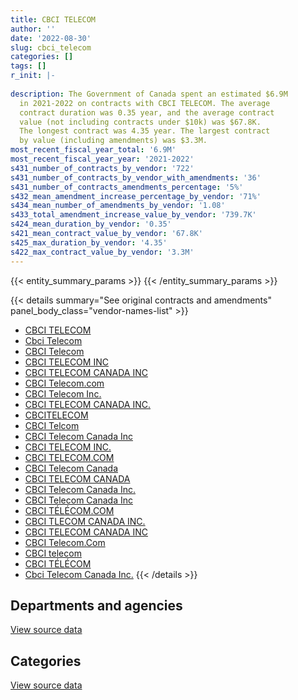 ```yaml
---
title: CBCI TELECOM
author: ''
date: '2022-08-30'
slug: cbci_telecom
categories: []
tags: []
r_init: |-
  
description: The Government of Canada spent an estimated $6.9M
  in 2021-2022 on contracts with CBCI TELECOM. The average
  contract duration was 0.35 year, and the average contract
  value (not including contracts under $10k) was $67.8K.
  The longest contract was 4.35 year. The largest contract
  by value (including amendments) was $3.3M.
most_recent_fiscal_year_total: '6.9M'
most_recent_fiscal_year_year: '2021-2022'
s431_number_of_contracts_by_vendor: '722'
s431_number_of_contracts_by_vendor_with_amendments: '36'
s431_number_of_contracts_amendments_percentage: '5%'
s432_mean_amendment_increase_percentage_by_vendor: '71%'
s434_mean_number_of_amendments_by_vendor: '1.08'
s433_total_amendment_increase_value_by_vendor: '739.7K'
s424_mean_duration_by_vendor: '0.35'
s421_mean_contract_value_by_vendor: '67.8K'
s425_max_duration_by_vendor: '4.35'
s422_max_contract_value_by_vendor: '3.3M'
---
```


<script src="/rmarkdown-libs/htmlwidgets/htmlwidgets.js"></script>
<link href="/rmarkdown-libs/datatables-css/datatables-crosstalk.css" rel="stylesheet" />
<script src="/rmarkdown-libs/datatables-binding/datatables.js"></script>
<script src="/rmarkdown-libs/jquery/jquery-3.6.0.min.js"></script>
<link href="/rmarkdown-libs/dt-core-bootstrap/css/dataTables.bootstrap.min.css" rel="stylesheet" />
<link href="/rmarkdown-libs/dt-core-bootstrap/css/dataTables.bootstrap.extra.css" rel="stylesheet" />
<script src="/rmarkdown-libs/dt-core-bootstrap/js/jquery.dataTables.min.js"></script>
<script src="/rmarkdown-libs/dt-core-bootstrap/js/dataTables.bootstrap.min.js"></script>
<link href="/rmarkdown-libs/crosstalk/css/crosstalk.min.css" rel="stylesheet" />
<script src="/rmarkdown-libs/crosstalk/js/crosstalk.min.js"></script>
<script src="/rmarkdown-libs/htmlwidgets/htmlwidgets.js"></script>
<link href="/rmarkdown-libs/datatables-css/datatables-crosstalk.css" rel="stylesheet" />
<script src="/rmarkdown-libs/datatables-binding/datatables.js"></script>
<script src="/rmarkdown-libs/jquery/jquery-3.6.0.min.js"></script>
<link href="/rmarkdown-libs/dt-core-bootstrap/css/dataTables.bootstrap.min.css" rel="stylesheet" />
<link href="/rmarkdown-libs/dt-core-bootstrap/css/dataTables.bootstrap.extra.css" rel="stylesheet" />
<script src="/rmarkdown-libs/dt-core-bootstrap/js/jquery.dataTables.min.js"></script>
<script src="/rmarkdown-libs/dt-core-bootstrap/js/dataTables.bootstrap.min.js"></script>
<link href="/rmarkdown-libs/crosstalk/css/crosstalk.min.css" rel="stylesheet" />
<script src="/rmarkdown-libs/crosstalk/js/crosstalk.min.js"></script>

{{< entity_summary_params >}}
{{< /entity_summary_params >}}

{{< details summary="See original contracts and amendments" panel_body_class="vendor-names-list" >}}
- [CBCI TELECOM](https://search.open.canada.ca/en/ct/?sort=contract_value_f%20desc&page=1&search_text=%22CBCI%20TELECOM%22)
- [Cbci Telecom](https://search.open.canada.ca/en/ct/?sort=contract_value_f%20desc&page=1&search_text=%22Cbci%20Telecom%22)
- [CBCI Telecom](https://search.open.canada.ca/en/ct/?sort=contract_value_f%20desc&page=1&search_text=%22CBCI%20Telecom%22)
- [CBCI TELECOM INC](https://search.open.canada.ca/en/ct/?sort=contract_value_f%20desc&page=1&search_text=%22CBCI%20TELECOM%20INC%22)
- [CBCI TELECOM CANADA INC](https://search.open.canada.ca/en/ct/?sort=contract_value_f%20desc&page=1&search_text=%22CBCI%20TELECOM%20CANADA%20INC%22)
- [CBCI Telecom.com](https://search.open.canada.ca/en/ct/?sort=contract_value_f%20desc&page=1&search_text=%22CBCI%20Telecom.com%22)
- [CBCI Telecom Inc.](https://search.open.canada.ca/en/ct/?sort=contract_value_f%20desc&page=1&search_text=%22CBCI%20Telecom%20Inc.%22)
- [CBCI TELECOM CANADA INC.](https://search.open.canada.ca/en/ct/?sort=contract_value_f%20desc&page=1&search_text=%22CBCI%20TELECOM%20CANADA%20INC.%22)
- [CBCITELECOM](https://search.open.canada.ca/en/ct/?sort=contract_value_f%20desc&page=1&search_text=%22CBCITELECOM%22)
- [CBCI Telcom](https://search.open.canada.ca/en/ct/?sort=contract_value_f%20desc&page=1&search_text=%22CBCI%20Telcom%22)
- [CBCI Telecom Canada Inc](https://search.open.canada.ca/en/ct/?sort=contract_value_f%20desc&page=1&search_text=%22CBCI%20Telecom%20Canada%20%20Inc%22)
- [CBCI TELECOM INC.](https://search.open.canada.ca/en/ct/?sort=contract_value_f%20desc&page=1&search_text=%22CBCI%20TELECOM%20INC.%22)
- [CBCI TELECOM.COM](https://search.open.canada.ca/en/ct/?sort=contract_value_f%20desc&page=1&search_text=%22CBCI%20TELECOM.COM%22)
- [CBCI Telecom Canada](https://search.open.canada.ca/en/ct/?sort=contract_value_f%20desc&page=1&search_text=%22CBCI%20Telecom%20Canada%22)
- [CBCI TELECOM CANADA](https://search.open.canada.ca/en/ct/?sort=contract_value_f%20desc&page=1&search_text=%22CBCI%20TELECOM%20CANADA%22)
- [CBCI Telecom Canada Inc.](https://search.open.canada.ca/en/ct/?sort=contract_value_f%20desc&page=1&search_text=%22CBCI%20Telecom%20Canada%20Inc.%22)
- [CBCI Telecom Canada Inc](https://search.open.canada.ca/en/ct/?sort=contract_value_f%20desc&page=1&search_text=%22CBCI%20Telecom%20Canada%20Inc%22)
- [CBCI TÉLÉCOM.COM](https://search.open.canada.ca/en/ct/?sort=contract_value_f%20desc&page=1&search_text=%22CBCI%20T%c3%89L%c3%89COM.COM%22)
- [CBCI TLECOM CANADA INC.](https://search.open.canada.ca/en/ct/?sort=contract_value_f%20desc&page=1&search_text=%22CBCI%20TLECOM%20CANADA%20INC.%22)
- [CBCI TELECOM CANADA INC](https://search.open.canada.ca/en/ct/?sort=contract_value_f%20desc&page=1&search_text=%22CBCI%20TELECOM%20%20CANADA%20INC%22)
- [CBCI Telecom.Com](https://search.open.canada.ca/en/ct/?sort=contract_value_f%20desc&page=1&search_text=%22CBCI%20Telecom.Com%22)
- [CBCI telecom](https://search.open.canada.ca/en/ct/?sort=contract_value_f%20desc&page=1&search_text=%22CBCI%20telecom%22)
- [CBCI TÉLÉCOM](https://search.open.canada.ca/en/ct/?sort=contract_value_f%20desc&page=1&search_text=%22CBCI%20T%c3%89L%c3%89COM%22)
- [Cbci Telecom Canada Inc.](https://search.open.canada.ca/en/ct/?sort=contract_value_f%20desc&page=1&search_text=%22Cbci%20Telecom%20Canada%20Inc.%22)
{{< /details >}}

## Departments and agencies

<div id="htmlwidget-1" style="width:100%;height:auto;" class="datatables html-widget"></div>
<script type="application/json" data-for="htmlwidget-1">{"x":{"style":"bootstrap","filter":"none","vertical":false,"data":[["<a href=\"/departments/cas-satj/\">Courts Administration Service<\/a>","<a href=\"/departments/cbsa-asfc/\">Canada Border Services Agency<\/a>","<a href=\"/departments/ced-dec/\">Canada Economic Development for Quebec Regions<\/a>","<a href=\"/departments/cic/\">Immigration, Refugees and Citizenship Canada<\/a>","<a href=\"/departments/cics-scic/\">Canadian Intergovernmental Conference Secretariat<\/a>","<a href=\"/departments/cra-arc/\">Canada Revenue Agency<\/a>","<a href=\"/departments/crtc/\">Canadian Radio-television and Telecommunications Commission<\/a>","<a href=\"/departments/csa-asc/\">Canadian Space Agency<\/a>","<a href=\"/departments/csc-scc/\">Correctional Service of Canada<\/a>","<a href=\"/departments/csps-efpc/\">Canada School of Public Service<\/a>","<a href=\"/departments/cta-otc/\">Canadian Transportation Agency<\/a>","<a href=\"/departments/dfatd-maecd/\">Global Affairs Canada<\/a>","<a href=\"/departments/dfo-mpo/\">Fisheries and Oceans Canada<\/a>","<a href=\"/departments/dnd-mdn/\">National Defence<\/a>","<a href=\"/departments/ec/\">Environment and Climate Change Canada<\/a>","<a href=\"/departments/esdc-edsc/\">Employment and Social Development Canada<\/a>","<a href=\"/departments/fin/\">Department of Finance Canada<\/a>","<a href=\"/departments/hc-sc/\">Health Canada<\/a>","<a href=\"/departments/ic/\">Innovation, Science and Economic Development Canada<\/a>","<a href=\"/departments/infc/\">Infrastructure Canada<\/a>","<a href=\"/departments/irb-cisr/\">Immigration and Refugee Board of Canada<\/a>","<a href=\"/departments/isc-sac/\">Indigenous Services Canada<\/a>","<a href=\"/departments/jus/\">Department of Justice Canada<\/a>","<a href=\"/departments/lac-bac/\">Library and Archives Canada<\/a>","<a href=\"/departments/nrcan-rncan/\">Natural Resources Canada<\/a>","<a href=\"/departments/opc-cpvp/\">Office of the Privacy Commissioner of Canada<\/a>","<a href=\"/departments/pbc-clcc/\">Parole Board of Canada<\/a>","<a href=\"/departments/pc/\">Parks Canada<\/a>","<a href=\"/departments/phac-aspc/\">Public Health Agency of Canada<\/a>","<a href=\"/departments/ppsc-sppc/\">Public Prosecution Service of Canada<\/a>","<a href=\"/departments/ps-sp/\">Public Safety Canada<\/a>","<a href=\"/departments/pwgsc-tpsgc/\">Public Services and Procurement Canada<\/a>","<a href=\"/departments/rcmp-grc/\">Royal Canadian Mounted Police<\/a>","<a href=\"/departments/ssc-spc/\">Shared Services Canada<\/a>","<a href=\"/departments/swc-cfc/\">Status of Women Canada<\/a>","<a href=\"/departments/tbs-sct/\">Treasury Board of Canada Secretariat<\/a>","<a href=\"/departments/tc/\">Transport Canada<\/a>","<a href=\"/departments/vac-acc/\">Veterans Affairs Canada<\/a>","<a href=\"/departments/wage/\">Department for Women and Gender Equality<\/a>"],[281507.8,16971.37,null,347118.09,25494.23,null,70133.5,null,null,null,193782.88,214480.64,null,497302.62,111996.22,13745.3,null,23058.8,null,174780.63,null,null,391116.08,46218.43,297793.1,292889.68,null,null,null,69538.89,241399.1,1895965.71,34381.27,6202125.04,110297.51,67992.94,11306.87,528784.28,97443.97],[426184.49,24403.4,32303.58,897626.83,12600,83340.91,60125.17,33498.79,null,null,null,10658.52,null,1066176.37,null,716.65,null,49790.94,null,15503.84,null,null,86376,11412.7,32379.57,45443.63,null,7143.97,10769.8,15950,248355.63,1376348.95,26143.75,6387348.87,null,153131.35,null,227486.11,301692.16],[null,13301.3,null,123354.29,null,null,249411.5,null,null,19468.98,null,202389.91,null,414423.39,null,187090.96,null,53095.54,null,92740.76,181452.56,null,314078.28,null,9313.68,51049.88,null,63336.85,null,110958.76,14391.85,679086.43,234322.52,1966819.88,null,54236.12,null,null,56436.08],[1649186.33,79917.88,null,null,null,26419.47,null,94812.62,31168.68,null,null,19159.15,1412516.34,215819.06,null,333416.4,20415.03,35767.62,225333.3,87076.23,null,158132.43,27559.72,null,null,13368.26,90504.46,73132.63,null,25216.89,119343.88,591916.18,407261.67,1150430.66,null,1185.02,null,null,42326.9]],"container":"<table class=\"table table-striped table-hover row-border order-column display\">\n  <thead>\n    <tr>\n      <th>Department<\/th>\n      <th>2018-2019<\/th>\n      <th>2019-2020<\/th>\n      <th>2020-2021<\/th>\n      <th>2021-2022<\/th>\n    <\/tr>\n  <\/thead>\n<\/table>","options":{"order":[[4,"desc"]],"pageLength":10,"autoWidth":true,"columnDefs":[{"targets":1,"render":"function(data, type, row, meta) {\n    return type !== 'display' ? data : DTWidget.formatCurrency(data, \"$\", 2, 3, \",\", \".\", true, null);\n  }"},{"targets":2,"render":"function(data, type, row, meta) {\n    return type !== 'display' ? data : DTWidget.formatCurrency(data, \"$\", 2, 3, \",\", \".\", true, null);\n  }"},{"targets":3,"render":"function(data, type, row, meta) {\n    return type !== 'display' ? data : DTWidget.formatCurrency(data, \"$\", 2, 3, \",\", \".\", true, null);\n  }"},{"targets":4,"render":"function(data, type, row, meta) {\n    return type !== 'display' ? data : DTWidget.formatCurrency(data, \"$\", 2, 3, \",\", \".\", true, null);\n  }"},{"width":"16%","targets":[1,2,3,4]},{"className":"dt-right","targets":[1,2,3,4]}],"orderClasses":false}},"evals":["options.columnDefs.0.render","options.columnDefs.1.render","options.columnDefs.2.render","options.columnDefs.3.render"],"jsHooks":[]}</script>
<p class="text-right">
<a href="https://github.com/GoC-Spending/contracts-data/tree/main/data/out/vendors/cbci_telecom/summary_by_fiscal_year_by_department.csv" class="source-data-link btn btn-link">View source data</a>
</p>

## Categories

<div id="htmlwidget-2" style="width:100%;height:auto;" class="datatables html-widget"></div>
<script type="application/json" data-for="htmlwidget-2">{"x":{"style":"bootstrap","filter":"none","vertical":false,"data":[["<a href=\"/categories/facilities_and_construction/\">Facilities and construction<\/a>","<a href=\"/categories/office_management/\">Office management<\/a>","<a href=\"/categories/defence/\">Defence<\/a>","<a href=\"/categories/professional_services/\">Professional services<\/a>","<a href=\"/categories/information_technology/\">Information technology<\/a>","<a href=\"/categories/industrial_products_and_services/\">Industrial products and services<\/a>","<a href=\"/categories/human_capital/\">Human capital<\/a>"],[48946.45,78466.72,497302.62,5646.91,11181736.18,438982.57,6543.5],[6293.28,24662.54,954648.06,421762.96,9918097.7,306788.92,10658.52],[4973.22,187808.25,223408.12,219419.79,4263751.2,165785.9,25613.03],[314614.29,231169.43,215819.06,524103.83,5626521.04,null,19159.15]],"container":"<table class=\"table table-striped table-hover row-border order-column display\">\n  <thead>\n    <tr>\n      <th>Category<\/th>\n      <th>2018-2019<\/th>\n      <th>2019-2020<\/th>\n      <th>2020-2021<\/th>\n      <th>2021-2022<\/th>\n    <\/tr>\n  <\/thead>\n<\/table>","options":{"order":[[4,"desc"]],"dom":"t","pageLength":30,"autoWidth":true,"columnDefs":[{"targets":1,"render":"function(data, type, row, meta) {\n    return type !== 'display' ? data : DTWidget.formatCurrency(data, \"$\", 2, 3, \",\", \".\", true, null);\n  }"},{"targets":2,"render":"function(data, type, row, meta) {\n    return type !== 'display' ? data : DTWidget.formatCurrency(data, \"$\", 2, 3, \",\", \".\", true, null);\n  }"},{"targets":3,"render":"function(data, type, row, meta) {\n    return type !== 'display' ? data : DTWidget.formatCurrency(data, \"$\", 2, 3, \",\", \".\", true, null);\n  }"},{"targets":4,"render":"function(data, type, row, meta) {\n    return type !== 'display' ? data : DTWidget.formatCurrency(data, \"$\", 2, 3, \",\", \".\", true, null);\n  }"},{"width":"16%","targets":[1,2,3,4]},{"className":"dt-right","targets":[1,2,3,4]}],"orderClasses":false,"lengthMenu":[10,25,30,50,100]}},"evals":["options.columnDefs.0.render","options.columnDefs.1.render","options.columnDefs.2.render","options.columnDefs.3.render"],"jsHooks":[]}</script>
<p class="text-right">
<a href="https://github.com/GoC-Spending/contracts-data/tree/main/data/out/vendors/cbci_telecom/summary_by_fiscal_year_by_category.csv" class="source-data-link btn btn-link">View source data</a>
</p>
